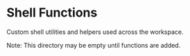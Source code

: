 # Shell Functions

Custom shell utilities and helpers used across the workspace.

Note: This directory may be empty until functions are added.

